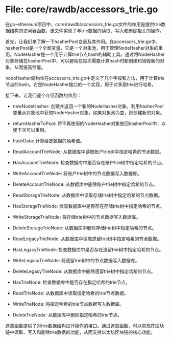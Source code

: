 # File: core/rawdb/accessors_trie.go

在go-ethereum项目中，core/rawdb/accessors_trie.go文件的作用是提供trie数据结构的访问器函数，该文件实现了与trie数据的读取、写入和删除相关的操作。

首先，让我们来了解一下hasherPool变量及其作用。在accessors_trie.go中，hasherPool是一个全局变量，它是一个对象池，用于管理NodeHasher对象的重用。NodeHasher是一个用于计算trie节点hash的辅助工具。通过将NodeHasher对象存储在hasherPool中，可以避免在每次需要计算hash时都创建和销毁新的对象，从而提高性能。

nodeHasher结构体在accessors_trie.go中定义了几个字段和方法，用于计算trie节点的hash。它是NodeHasher接口的一个实现，用于对多层trie进行哈希。

接下来，让我们逐个介绍函数的作用：

- newNodeHasher: 创建并返回一个新的NodeHasher对象。利用hasherPool变量从对象池中获取NodeHasher对象，如果对象池为空，则创建新的对象。

- returnHasherToPool: 将不再使用的NodeHasher对象放回hasherPool中，以便下次可以重用。

- hashData: 计算给定数据的哈希值。

- ReadAccountTrieNode: 从数据库中读取账户trie树中指定哈希的节点数据。

- HasAccountTrieNode: 检查数据库中是否存在账户trie树中指定哈希的节点。

- WriteAccountTrieNode: 将账户trie树中的节点数据写入数据库。

- DeleteAccountTrieNode: 从数据库中删除账户trie树中指定哈希的节点。

- ReadStorageTrieNode: 从数据库中读取存储trie树中指定哈希的节点数据。

- HasStorageTrieNode: 检查数据库中是否存在存储trie树中指定哈希的节点。

- WriteStorageTrieNode: 将存储trie树中的节点数据写入数据库。

- DeleteStorageTrieNode: 从数据库中删除存储trie树中指定哈希的节点。

- ReadLegacyTrieNode: 从数据库中读取遗留trie树中指定哈希的节点数据。

- HasLegacyTrieNode: 检查数据库中是否存在遗留trie树中指定哈希的节点。

- WriteLegacyTrieNode: 将遗留trie树中的节点数据写入数据库。

- DeleteLegacyTrieNode: 从数据库中删除遗留trie树中指定哈希的节点。

- HasTrieNode: 检查数据库中是否存在指定哈希的trie节点。

- ReadTrieNode: 从数据库中读取指定哈希的trie节点数据。

- WriteTrieNode: 将指定哈希的trie节点数据写入数据库。

- DeleteTrieNode: 从数据库中删除指定哈希的trie节点。

这些函数提供了对trie数据结构进行操作的接口。通过这些函数，可以实现在区块链中读取、写入和删除trie数据的功能，从而支持以太坊区块链的核心功能。

